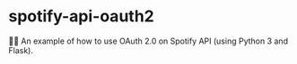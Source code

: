 # spotify-api-oauth2

:guardsman: An example of how to use OAuth 2.0 on Spotify API (using Python 3 and Flask).
